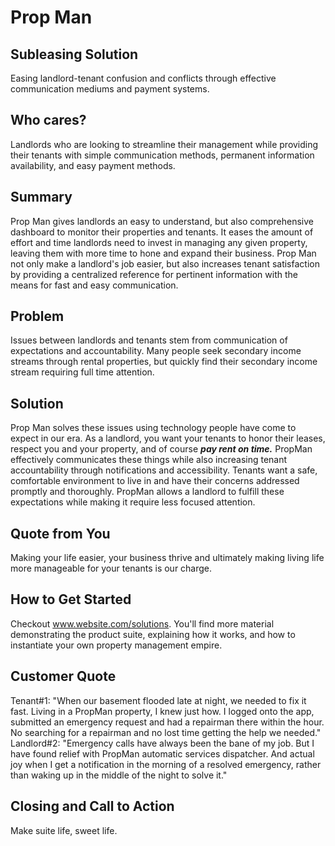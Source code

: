 # Prop Man #

<!-- 
> This material was originally posted [here](http://www.quora.com/What-is-Amazons-approach-to-product-development-and-product-management). It is reproduced here for posterity's sake.

There is an approach called "working backwards" that is widely used at Amazon. They work backwards from the customer, rather than starting with an idea for a product and trying to bolt customers onto it. While working backwards can be applied to any specific product decision, using this approach is especially important when developing new products or features.

For new initiatives a product manager typically starts by writing an internal press release announcing the finished product. The target audience for the press release is the new/updated product's customers, which can be retail customers or internal users of a tool or technology. Internal press releases are centered around the customer problem, how current solutions (internal or external) fail, and how the new product will blow away existing solutions.

If the benefits listed don't sound very interesting or exciting to customers, then perhaps they're not (and shouldn't be built). Instead, the product manager should keep iterating on the press release until they've come up with benefits that actually sound like benefits. Iterating on a press release is a lot less expensive than iterating on the product itself (and quicker!).

If the press release is more than a page and a half, it is probably too long. Keep it simple. 3-4 sentences for most paragraphs. Cut out the fat. Don't make it into a spec. You can accompany the press release with a FAQ that answers all of the other business or execution questions so the press release can stay focused on what the customer gets. My rule of thumb is that if the press release is hard to write, then the product is probably going to suck. Keep working at it until the outline for each paragraph flows. 

Oh, and I also like to write press-releases in what I call "Oprah-speak" for mainstream consumer products. Imagine you're sitting on Oprah's couch and have just explained the product to her, and then you listen as she explains it to her audience. That's "Oprah-speak", not "Geek-speak".

Once the project moves into development, the press release can be used as a touchstone; a guiding light. The product team can ask themselves, "Are we building what is in the press release?" If they find they're spending time building things that aren't in the press release (overbuilding), they need to ask themselves why. This keeps product development focused on achieving the customer benefits and not building extraneous stuff that takes longer to build, takes resources to maintain, and doesn't provide real customer benefit (at least not enough to warrant inclusion in the press release).
 -->
 
## Subleasing Solution ##

  Easing landlord-tenant confusion and conflicts through effective communication mediums and payment systems.

## Who cares? ##

  Landlords who are looking to streamline their management while providing their tenants with simple communication methods, permanent information availability, and easy payment methods.

## Summary ##

  Prop Man gives landlords an easy to understand, but also comprehensive dashboard to monitor their properties and tenants. It eases the amount of effort and time landlords need to invest in managing any given property, leaving them with more time to hone and expand their business. Prop Man not only make a landlord's job easier, but also increases tenant satisfaction by providing a centralized reference for pertinent information with the means for fast and easy communication.

## Problem ##

  Issues between landlords and tenants stem from communication of expectations and accountability. 
  Many people seek secondary income streams through rental properties, but quickly find their secondary income stream requiring full time attention.


## Solution ##

  Prop Man solves these issues using technology people have come to expect in our era. As a landlord, you want your tenants to honor their leases, respect you and your property, and of course ***pay rent on time.*** PropMan effectively communicates these things while also increasing tenant accountability through notifications and accessibility. 
  Tenants want a safe, comfortable environment to live in and have their concerns addressed promptly and thoroughly. PropMan allows a landlord to fulfill these expectations while making it require less focused attention.

## Quote from You ##

  Making your life easier, your business thrive and ultimately making living life more manageable for your tenants is our charge.

## How to Get Started ##

  Checkout www.website.com/solutions. You'll find more material demonstrating the product suite, explaining how it works, and how to instantiate your own property management empire.

## Customer Quote ##

  Tenant#1: "When our basement flooded late at night, we needed to fix it fast. Living in a PropMan property, I knew just how. I logged onto the app, submitted an emergency request and had a repairman there within the hour. No searching for a repairman and no lost time getting the help we needed."
  Landlord#2: "Emergency calls have always been the bane of my job. But I have found relief with PropMan automatic services dispatcher. And actual joy when I get a notification in the morning of a resolved emergency, rather than waking up in the middle of the night to solve it."

## Closing and Call to Action ##
  Make suite life, sweet life.
